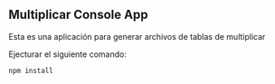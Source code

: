 ## Multiplicar Console App

Esta es una aplicación para generar archivos de tablas de multiplicar

Ejecturar el siguiente comando: 
```
npm install
```